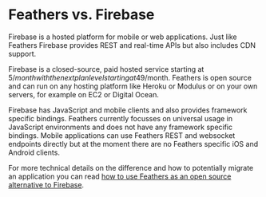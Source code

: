 # Feathers vs. Firebase

Firebase is a hosted platform for mobile or web applications. Just like Feathers Firebase provides REST and real-time APIs but also includes CDN support.

Firebase is a closed-source, paid hosted service starting at 5$/month with the next plan level starting at 49$/month. Feathers is open source and can run on any hosting platform like Heroku or Modulus or on your own servers, for example on EC2 or Digital Ocean.

Firebase has JavaScript and mobile clients and also provides framework specific bindings. Feathers currently focusses on universal usage in JavaScript environments and does not have any framework specific bindings. Mobile applications can use Feathers REST and websocket endpoints directly but at the moment there are no Feathers specific iOS and Android clients.

For more technical details on the difference and how to potentially migrate an application you can read [how to use Feathers as an open source alternative to Firebase](https://medium.com/all-about-feathersjs/using-feathersjs-as-an-open-source-alternative-to-firebase-b5d93c200cee#.olu25brld).
